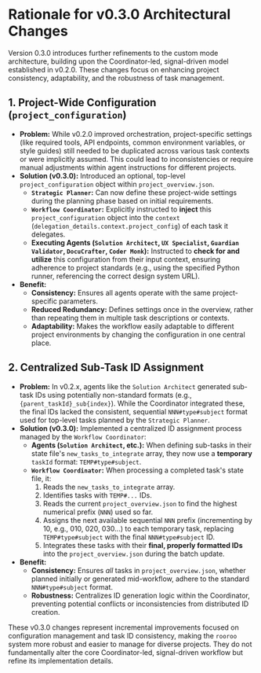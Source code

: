  # Rationale for v0.3.0 Architectural Changes

Version 0.3.0 introduces further refinements to the custom mode architecture, building upon the Coordinator-led, signal-driven model established in v0.2.0. These changes focus on enhancing project consistency, adaptability, and the robustness of task management.

## 1. Project-Wide Configuration (`project_configuration`)

*   **Problem:** While v0.2.0 improved orchestration, project-specific settings (like required tools, API endpoints, common environment variables, or style guides) still needed to be duplicated across various task contexts or were implicitly assumed. This could lead to inconsistencies or require manual adjustments within agent instructions for different projects.
*   **Solution (v0.3.0):** Introduced an optional, top-level `project_configuration` object within `project_overview.json`.
    *   **`Strategic Planner`:** Can now define these project-wide settings during the planning phase based on initial requirements.
    *   **`Workflow Coordinator`:** Explicitly instructed to **inject** this `project_configuration` object into the `context` (`delegation_details.context.project_config`) of each task it delegates.
    *   **Executing Agents (`Solution Architect`, `UX Specialist`, `Guardian Validator`, `DocuCrafter`, `Coder Monk`):** Instructed to **check for and utilize** this configuration from their input context, ensuring adherence to project standards (e.g., using the specified Python runner, referencing the correct design system URL).
*   **Benefit:**
    *   **Consistency:** Ensures all agents operate with the same project-specific parameters.
    *   **Reduced Redundancy:** Defines settings once in the overview, rather than repeating them in multiple task descriptions or contexts.
    *   **Adaptability:** Makes the workflow easily adaptable to different project environments by changing the configuration in one central place.

## 2. Centralized Sub-Task ID Assignment

*   **Problem:** In v0.2.x, agents like the `Solution Architect` generated sub-task IDs using potentially non-standard formats (e.g., `{parent_taskId}_sub{index}`). While the Coordinator integrated these, the final IDs lacked the consistent, sequential `NNN#type#subject` format used for top-level tasks planned by the `Strategic Planner`.
*   **Solution (v0.3.0):** Implemented a centralized ID assignment process managed by the `Workflow Coordinator`:
    *   **Agents (`Solution Architect`, etc.):** When defining sub-tasks in their state file's `new_tasks_to_integrate` array, they now use a **temporary** `taskId` format: `TEMP#type#subject`.
    *   **`Workflow Coordinator`:** When processing a completed task's state file, it:
        1.  Reads the `new_tasks_to_integrate` array.
        2.  Identifies tasks with `TEMP#...` IDs.
        3.  Reads the current `project_overview.json` to find the highest numerical prefix (`NNN`) used so far.
        4.  Assigns the next available sequential `NNN` prefix (incrementing by 10, e.g., 010, 020, 030...) to each temporary task, replacing `TEMP#type#subject` with the final `NNN#type#subject` ID.
        5.  Integrates these tasks with their **final, properly formatted IDs** into the `project_overview.json` during the batch update.
*   **Benefit:**
    *   **Consistency:** Ensures *all* tasks in `project_overview.json`, whether planned initially or generated mid-workflow, adhere to the standard `NNN#type#subject` format.
    *   **Robustness:** Centralizes ID generation logic within the Coordinator, preventing potential conflicts or inconsistencies from distributed ID creation.

These v0.3.0 changes represent incremental improvements focused on configuration management and task ID consistency, making the `rooroo` system more robust and easier to manage for diverse projects. They do not fundamentally alter the core Coordinator-led, signal-driven workflow but refine its implementation details.